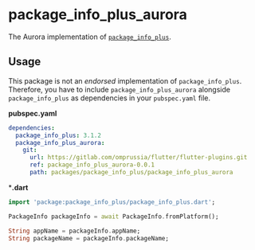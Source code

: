 # package_info_plus_aurora

The Aurora implementation of [`package_info_plus`](https://pub.dev/packages/package_info_plus).

## Usage

This package is not an _endorsed_ implementation of `package_info_plus`.
Therefore, you have to include `package_info_plus_aurora` alongside `package_info_plus` as dependencies in your `pubspec.yaml` file.

**pubspec.yaml**

```yaml
dependencies:
  package_info_plus: 3.1.2
  package_info_plus_aurora:
    git:
      url: https://gitlab.com/omprussia/flutter/flutter-plugins.git
      ref: package_info_plus_aurora-0.0.1
      path: packages/package_info_plus/package_info_plus_aurora
```

***.dart**

```dart
import 'package:package_info_plus/package_info_plus.dart';

PackageInfo packageInfo = await PackageInfo.fromPlatform();

String appName = packageInfo.appName;
String packageName = packageInfo.packageName;
```
